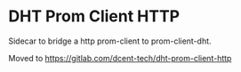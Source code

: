 # DHT Prom Client HTTP

Sidecar to bridge a http prom-client to prom-client-dht.

Moved to https://gitlab.com/dcent-tech/dht-prom-client-http
